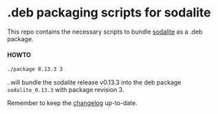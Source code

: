 # .deb packaging scripts for sodalite

This repo contains the necessary scripts to bundle [sodalite](https://www.github.com/hnicke/sodalite) as a .deb package.

#### HOWTO
```bash
./package 0.13.3 3
```
..will bundle the sodalite release v0.13.3 into the deb package `sodalite_0.13.3` with package revision 3.

Remember to keep the [changelog](DEBIAN/changelog) up-to-date.

